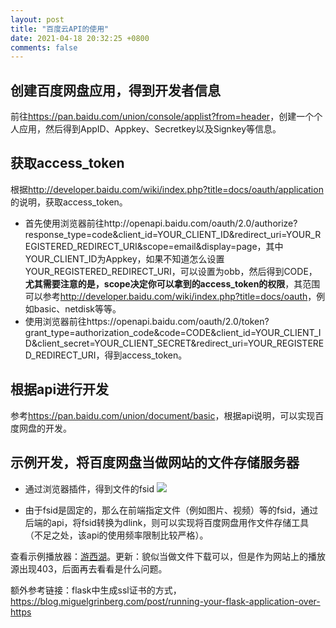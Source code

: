 ```yaml
---
layout: post
title: "百度云API的使用"
date: 2021-04-18 20:32:25 +0800
comments: false
---
```


## 创建百度网盘应用，得到开发者信息

前往<https://pan.baidu.com/union/console/applist?from=header>，创建一个个人应用，然后得到AppID、Appkey、Secretkey以及Signkey等信息。

## 获取access_token

根据<http://developer.baidu.com/wiki/index.php?title=docs/oauth/application>的说明，获取access_token。

* 首先使用浏览器前往http://openapi.baidu.com/oauth/2.0/authorize?response_type=code&client_id=YOUR_CLIENT_ID&redirect_uri=YOUR_REGISTERED_REDIRECT_URI&scope=email&display=page，其中YOUR_CLIENT_ID为Appkey，如果不知道怎么设置YOUR_REGISTERED_REDIRECT_URI，可以设置为obb，然后得到CODE，**尤其需要注意的是，scope决定你可以拿到的access_token的权限**，其范围可以参考<http://developer.baidu.com/wiki/index.php?title=docs/oauth>，例如basic、netdisk等等。
* 使用浏览器前往https://openapi.baidu.com/oauth/2.0/token?grant_type=authorization_code&code=CODE&client_id=YOUR_CLIENT_ID&client_secret=YOUR_CLIENT_SECRET&redirect_uri=YOUR_REGISTERED_REDIRECT_URI，得到access_token。

## 根据api进行开发

参考<https://pan.baidu.com/union/document/basic>，根据api说明，可以实现百度网盘的开发。

## 示例开发，将百度网盘当做网站的文件存储服务器

* 通过浏览器插件，得到文件的fsid
![](https://jekyll-1251110281.file.myqcloud.com/images/2021-04-18_204842_20210418_compressed_masked.jpg)

* 由于fsid是固定的，那么在前端指定文件（例如图片、视频）等的fsid，通过后端的api，将fsid转换为dlink，则可以实现将百度网盘用作文件存储工具（不足之处，该api的使用频率限制比较严格）。

查看示例播放器：[游西湖](/player/player.html?fsid=[105214304017253])。更新：貌似当做文件下载可以，但是作为网站上的播放源出现403，后面再去看看是什么问题。

额外参考链接：flask中生成ssl证书的方式，<https://blog.miguelgrinberg.com/post/running-your-flask-application-over-https>